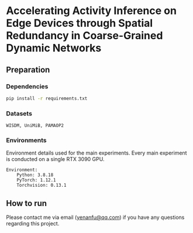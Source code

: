 # Accelerating Activity Inference on Edge Devices through Spatial Redundancy in Coarse-Grained Dynamic Networks

## Preparation

### Dependencies

```sh
pip install -r requirements.txt
```

### Datasets
```
WISDM, UniMiB, PAMAOP2
```
### Environments

Environment details used for the main experiments. Every main experiment is conducted on a single RTX 3090 GPU.

```
Environment:
	Python: 3.8.18
	PyTorch: 1.12.1 
	Torchvision: 0.13.1
```

## How to run

Please contact me via email (yenanfu@qq.com) if you have any questions regarding this project.
